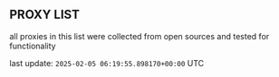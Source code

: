 ## PROXY LIST

all proxies in this list were collected from open sources and tested for functionality

last update: `2025-02-05 06:19:55.898170+00:00` UTC